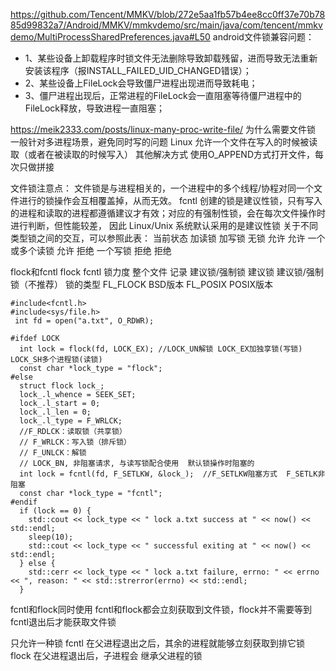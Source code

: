 
https://github.com/Tencent/MMKV/blob/272e5aa1fb57b4ee8cc0ff37e70b7885d99832a7/Android/MMKV/mmkvdemo/src/main/java/com/tencent/mmkvdemo/MultiProcessSharedPreferences.java#L50
android文件锁兼容问题：
* 1、某些设备上卸载程序时锁文件无法删除导致卸载残留，进而导致无法重新安装该程序（报INSTALL_FAILED_UID_CHANGED错误）；<br>
* 2、某些设备上FileLock会导致僵尸进程出现进而导致耗电；<br>
* 3、僵尸进程出现后，正常进程的FileLock会一直阻塞等待僵尸进程中的FileLock释放，导致进程一直阻塞；<br>



https://meik2333.com/posts/linux-many-proc-write-file/
为什么需要文件锁
一般针对多进程场景，避免同时写的问题
Linux 允许一个文件在写入的时候被读取（或者在被读取的时候写入）
其他解决方式
使用O_APPEND方式打开文件，每次只做拼接


文件锁注意点：
文件锁是与进程相关的，一个进程中的多个线程/协程对同一个文件进行的锁操作会互相覆盖掉，从而无效。
fcntl 创建的锁是建议性锁，只有写入的进程和读取的进程都遵循建议才有效；对应的有强制性锁，会在每次文件操作时进行判断，但性能较差，
  因此 Linux/Unix 系统默认采用的是建议性锁
关于不同类型锁之间的交互，可以参照此表：
当前状态	    加读锁	 加写锁
无锁	          允许	 允许
一个或多个读锁	  允许	 拒绝
一个写锁	      拒绝	 拒绝

flock和fcntl
               flock	fcntl
锁力度	       整个文件	记录
建议锁/强制锁	   建议锁	建议锁/强制锁（不推荐）
锁的类型	   FL_FLOCK BSD版本	FL_POSIX POSIX版本


```
#include<fcntl.h>
#include<sys/file.h>
 int fd = open("a.txt", O_RDWR);

#ifdef LOCK
  int lock = flock(fd, LOCK_EX); //LOCK_UN解锁 LOCK_EX加独享锁(写锁)  LOCK_SH多个进程锁(读锁)
  const char *lock_type = "flock";
#else
  struct flock lock_;
  lock_.l_whence = SEEK_SET;
  lock_.l_start = 0;
  lock_.l_len = 0;
  lock_.l_type = F_WRLCK; 
  //F_RDLCK：读取锁（共享锁） 
  // F_WRLCK：写入锁（排斥锁）
  // F_UNLCK：解锁
  // LOCK_BN, 非阻塞请求, 与读写锁配合使用  默认锁操作时阻塞的
  int lock = fcntl(fd, F_SETLKW, &lock_);  //F_SETLKW阻塞方式  F_SETLK非阻塞
  const char *lock_type = "fcntl";
#endif
  if (lock == 0) {
    std::cout << lock_type << " lock a.txt success at " << now() << std::endl;
    sleep(10);
    std::cout << lock_type << " successful exiting at " << now() << std::endl;
  } else {
    std::cerr << lock_type << " lock a.txt failure, errno: " << errno << ", reason: " << std::strerror(errno) << std::endl;
  }
```
fcntl和flock同时使用
fcntl和flock都会立刻获取到文件锁，flock并不需要等到fcntl退出后才能获取文件锁

只允许一种锁
fcntl 在父进程退出之后，其余的进程就能够立刻获取到排它锁
flock 在父进程退出后，子进程会 继承父进程的锁